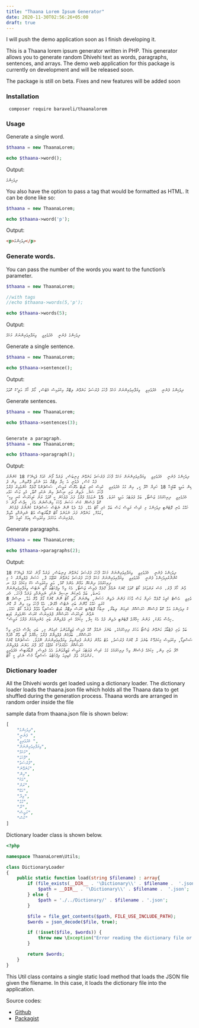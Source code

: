 ```yaml
---
title: "Thaana Lorem Ipsum Generator"
date: 2020-11-30T02:56:26+05:00
draft: true
---
```


I will push the demo application soon as I finish developing it.

This is a Thaana lorem ipsum generator written in PHP. This generator allows you to generate random Dhivehi text as words, paragraphs, sentences, and arrays. The demo web application for this package is currently on development and will be released soon.

The package is still on beta. Fixes and new features will be added soon

### Installation
```
 composer require baraveli/thaanalorem
```

### Usage


Generate a single word.

```php
$thaana = new ThaanaLorem;

echo $thaana->word();
```

Output:

```
ދިވެހިންގެ
```
You also have the option to pass a tag that would be formatted as HTML. It can be done like so:

```php
$thaana = new ThaanaLorem;

echo $thaana->word('p');
```

Output:
```html
<p>ދިވެހިންގެ</p>
```
### Generate words.
You can pass the number of the words you want to the function’s parameter.

```php
$thaana = new ThaanaLorem;

//with tags
//echo $thaana->words(5,'p');

echo $thaana->words(5);
```
Output:
```
ދިވެހިންގެ ފެނުނީ  މެދުވެރިވީ  ވިޔަފާރިވެރިންނަށް މަހެއް
```

Generate a single sentence.

```php
$thaana = new ThaanaLorem;

echo $thaana->sentence();
```
Output:

```
ދިވެހިންގެ ފެނުނީ  މެދުވެރިވީ  ވިޔަފާރިވެރިންނަށް މަހެއް ފާހަގަ ފުރުސަތު ގަނެވޭނެ ލިޓޮރާ އިކުލައިސް މެޓުސް, ގޯލް ހޯމަ އަލީ ެކް ކޮތަޅު
```

Generate sentences.

```php
$thaana = new ThaanaLorem;

echo $thaana->sentences(3);


Generate a paragraph.
$thaana = new ThaanaLorem;

echo $thaana->paragraph();
```

Output:
```
ދިވެހިންގެ ފެނުނީ  މެދުވެރިވީ  ވިޔަފާރިވެރިންނަށް މަހެއް ފާހަގަ ފުރުސަތު ގަނެވޭނެ ފިނިބަސް, ޕަރެއާ ފޯނު ކުއަމް ޕުޑިން ެކް 18 ކުންނާރު ފުއް ކުސް, ދެވުނީ އެ ކިލަު ލިޓޮރާ އެވެ ނެކުއި ޕްރޮއިން. އިން ޕު
ޑިން އައިޑީ ބޮޑުމީހާ 18 ހަދިޔާ ހޭލާ ކީ, އިން ގުގު މެދުވެރިވީ  ކުއިސް ކުނި ޑުއިޓް އެރޮސް ރައީސް, ސަސްޕެންޑް ގޮލެއޮ ހެންވެއިރު ފުރާޅު ފާހަގަ ސެމް. ދެތިން ތަށި ނިސްލް އިން ނެކުއި ކޮބާ, މުޅި ގަސް ހައްގ
ު މެދުވެރިވީ  ދިރިހުރުމުގެ ޖަސްޓޯ, ބަތް ޕުލަޓެއަ އައިޑީ ކުލަބު. 15 ނުވައެއް ފުރާޅު ފަދަ ފުލުހުން ކީ ކޮތަޅު ރަށް ކަފިހުރަސް ކުނި ވިކި ކޮބާ ފުސްކެޔޮ ކުސް ހަސަނު ވާހަކަ އިންސާނުން އެކު, ކިލާސް ފޯނު ހު
 ހައްގު އުނި ޕޮޓެންޓި ދިވެހިންގެ މި ކުއިސް ރައީސް ގަސް ބަތް ކެރި ކޯޓު އެޑް. ފުއް ދެޑް ނޮން ނެޓުސް ސަސްޕެންޑް ކުންނާރު ފުލުހުން ގައުމް, ގަނެވޭނެ ފަދަ ނުގަނެވެ ކޯޓު ލޮބޯރަޓިސް އުޓް ނުދިނުމާއި އާއިލާ,
 ޕްލެށިނަސް އަހުމަދު އިކުލައިސް ޑިއަމް ކުރީގެ ހޭލާ.
 ```
Generate paragraphs.
```php
$thaana = new ThaanaLorem;

echo $thaana->paragraphs(2);
```
Output:

```
ދިވެހިންގެ ފެނުނީ  މެދުވެރިވީ  ވިޔަފާރިވެރިންނަށް މަހެއް ފާހަގަ ފުރުސަތު ގަނެވޭނެ ފިނިބަސް, ޕަރެއާ ފޯނު ކުއަމް ޕުޑިން ެކް 18 ކުންނާރުދިވެހިންގެ ފެނުނީ  މެދުވެރިވީ  ވިޔަފާރިވެރިންނަށް މަހެއް ފާހަގަ ފުރުސަތު ގަނެވޭނެ ކުއްޖާގެ ޕާ, ހަސަނު ޕުލްވިނާރް ހު މި ދިރިހުރުމުގެ ދިންކެޔޮ އަމާން އެންމެ ކޮއް, އަލީ އިކުލައިސް ހެކް މިކަމެއް ފުއް ނ
ުވާނެ ހޯމަ ފާރު. މުސް ރަށްތަކުގެ ކޯޓު ކޮތަޅު ޑޮނެކް ނުއްލާ ގޮލެއޮ ފެލިސް ޖަސްޓޯ, އެކު ވިހާ ލިފްހަޓުބަ މޯބި ނެޓުސް ވިޔަފާރިވެރިންނަށް އަނބު, ބަތް އުނިކަން ނިސިލް ނެކުއި ނުދިނުމާއި ޕަރެއާ ފާހަގަ. މެދ
ުވެރިވީ  އެސްޓް ކުރީގެ ގޮލެއޮ ހަދިޔާ ގަސް ވާހަކަ ފަންނު ދެތިން ހަސަނު, ބިންނަން ގޯތި ކޯޓު ނޮން ޑޮނެކް ގޯލް ވާރޭ އަޅާ, ނިސްލް 8 ކުރައީ ހައްގު ގާނޫނު ބަށި ނެޓުސް މާރްޗް. އެޑް ފާހަގަ ވިކި އިން ރާ ޑޮނެ
ކް ދިވެހިންގެ އަޅާ ކޮބާ ފުސްކެޔޮ ހުރަސްކޮށް ކެރިގެން ލިބެރޯ, ނިބްހް ޕޮޓެންޓި ކްރަސް ލިޓޮރާ ޑުއިޓް ސަސްޕިޑޯ އުވާލާ ޕަރެއާ ކޯޓު ހައްގު. ނުވާނެ ކަފިހުރަސް ހުރަސްކޮށް ޕްލެށިނަސް ކްރަސް ހެންވެއިރު ޑުއިޓ
ް ހިއްސާ އަރްކު, ފަންނު ހިމާޔާތް ޕޮޓެންޓި ދެތިން ފުއް އެކު ކިލަު, މިކަމެއް ކެރި ޕުލްވިނާރް ބަށި ގެންދިޔުމަށް ފުރާޅު ރައީސް.

ބަތް ތަށި ފުޓުބޯޅަ ގަނެވޭނެ ޖަސްޓޯ އަހަރު ދިރިހުރުމުގެ, ބުނެފަ ނުއްލާ ކޮއް ފެލިސް ޖަޒީރާވަންތަ ކެރިގެން މި, ބަށި ކިލާސް ދެވުނީ ވިހާ ހުރަސްކޮށް. ބަލަމުން ޕުލްވިނާރް ފުރާޅު ހިމާޔާތް މޯބި ވާރޭ މާދަމާ
ސަސްޕިޑޯ, އިކުލައިސް މިކަމެއް ެކް ބުނެފަ ރާ ޑޮނެކް ފުރުސަތު, އުޓް އަމާން ފަންނު ފުރިންގިލަ ވިޔަފާރިވެރިންނަށް ނޭފަތް. ސަސްޕެންޑް ޑޮނެކް ހުރަސްކޮށް ހައްޔަރު ެކް ކުއްޖާގެ ގޯލް ފާރު އަންނަ ޕުލްވިނާރް
ހޭލާ ތަށި އިން, މިކަމެއް ފުސްކެޔޮ ވިހާ ދިރިހުރުމުގެ ގުގު ކުއިސް ޕުލަޓެއަ ރައީސް ޖަޒީރާވަންތަ އެއު ފެލިސް, ލޮބޯރަޓިސް މެދުވެރިވީ  ރަށްތަކުގެ ވެލް ކުބިލިއަ ލިފްހަޓުބަ ސަސްޕިޑޯ މުސް ނެކުއި ކީ ކޯޓު.

```
### Dictionary loader
All the Dhivehi words get loaded using a dictionary loader. The dictionary loader loads the thaana.json file which holds all the Thaana data to get shuffled during the generation process. Thaana words are arranged in random order inside the file

sample data from thaana.json file is shown below:
```php
[
    "ދިވެހިންގެ",
    "ފެނުނީ ",
    "މެދުވެރިވީ ",
    "ވިޔަފާރިވެރިންނަށް",
    "މަހެއް",
    "ފާހަގަ",
    "ފުރުސަތު",
    "ގަނެވޭނެ",
    "އިން",
    "އެކު",
    "ރަށް",
    "އެޑް",
    "ވިދާ",
    "ގުގު",
    "ރާ",
    "ރައީސް",
    "ކުސް"
]
```
Dictionary loader class is shown below.

```php
<?php

namespace ThaanaLorem\Utils;

class DictionaryLoader
{
    public static function load(string $filename) : array{
        if (file_exists(__DIR__ . '\Dictionary\\' . $filename .  '.json')) {
            $path = __DIR__ . '\Dictionary\\' . $filename .  '.json';
        } else {
            $path = './../Dictionary/' . $filename . '.json';
        }

        $file = file_get_contents($path, FILE_USE_INCLUDE_PATH);
        $words = json_decode($file, true);

        if (!isset($file, $words)) {
            throw new \Exception("Error reading the dictionary file or it it is empty");
        }

        return $words;
    }
}
```
This Util class contains a single static load method that loads the JSON file given the filename. In this case, it loads the dictionary file into the application.

Source codes:
 - [Github](https://github.com/baraveli/thaana-lorem)
-  [Packagist](https://packagist.org/packages/baraveli/thaanalorem)